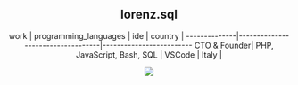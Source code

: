 
<div id="header" align="center"> 


## lorenz.sql
 work         | programming_languages             | ide          | country |
--------------|-----------------------------------|-------------------------
 CTO & Founder| PHP, JavaScript, Bash, SQL        | VSCode       | Italy   |


<p><img src="https://media.giphy.com/media/NTur7XlVDUdqM/giphy.gif"></p>

</div>
